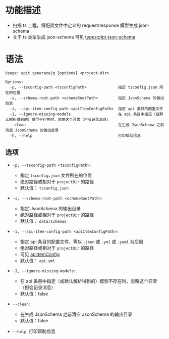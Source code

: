 # 功能描述

  * 扫描 ts 工程，将配置文件中定义的 request/response 模型生成 json-schema
  * 关于 ts 类型生成 json-schema 可见 [typescript-json-schema][]

# 语法

  ```shell
  Usage: apit generate|g [options] <project-dir>

  Options:
    -p, --tsconfig-path <tsconfigPath>              指定 tsconfig.json 所在的位置
    -s, --schema-root-path <schemaRootPath>         指定 JsonSchema 的输出目录
    -i, --api-item-config-path <apiItemConfigPath>  指定 api 条目的配置文件
    -I, --ignore-missing-models                     在 api 条目中指定（或默认解析得到的）模型不存在时，忽略这个异常（但会记录消息）
    --clean                                         在生成 JsonSchema 之前清空 JsonSchema 的输出目录
    -h, --help                                      打印帮助信息
  ```

## 选项
  * `-p, --tsconfig-path <tsconfigPath>`:
    - 指定 `tsconfig.json` 文件所在的位置
    - 绝对路径或相对于 `projectDir` 的路径
    - 默认值： `tsconfig.json`

  * `-s, --schema-root-path <schemaRootPath>`:
    - 指定 JsonSchema 的输出目录
    - 绝对路径或相对于 `projectDir` 的路径
    - 默认值： `data/schemas`

  * `-i, --api-item-config-path <apiItemConfigPath>`:
    - 指定 api 条目的配置文件，需以 `.json` 或 `.yml` 或 `.yaml` 为后缀
    - 绝对路径或相对于 `projectDir` 的路径
    - 可见 [apiItemConfig][]
    - 默认值： `api.yml`

  * `-I, --ignore-missing-models`:
    - 在 api 条目中指定（或默认解析得到的）模型不存在时，忽略这个异常（但会记录消息）
    - 默认值：false

  * `--clean`:
    - 在生成 JsonSchema 之前清空 JsonSchema 的输出目录
    - 默认值：false

  * `--help`: 打印帮助信息

[typescript-json-schema]: https://github.com/YousefED/typescript-json-schema
[apiItemConfig]: ./README.md#apiItemConfig

